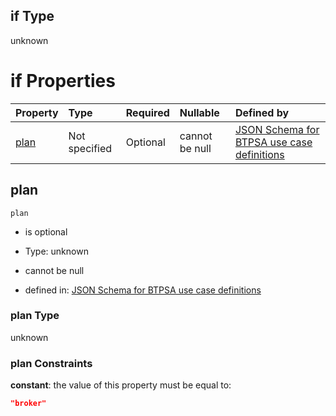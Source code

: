 ## if Type

unknown

# if Properties

| Property      | Type          | Required | Nullable       | Defined by                                                                                                                                                                                                                                    |
| :------------ | :------------ | :------- | :------------- | :-------------------------------------------------------------------------------------------------------------------------------------------------------------------------------------------------------------------------------------------- |
| [plan](#plan) | Not specified | Optional | cannot be null | [JSON Schema for BTPSA use case definitions](btpsa-usecase-properties-services-items-allof-1-then-allof-116-then-allof-2-if-properties-plan.md "undefined#/properties/services/items/allOf/1/then/allOf/116/then/allOf/2/if/properties/plan") |

## plan



`plan`

*   is optional

*   Type: unknown

*   cannot be null

*   defined in: [JSON Schema for BTPSA use case definitions](btpsa-usecase-properties-services-items-allof-1-then-allof-116-then-allof-2-if-properties-plan.md "undefined#/properties/services/items/allOf/1/then/allOf/116/then/allOf/2/if/properties/plan")

### plan Type

unknown

### plan Constraints

**constant**: the value of this property must be equal to:

```json
"broker"
```
